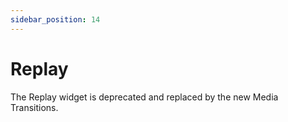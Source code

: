```yaml
---
sidebar_position: 14
---
```


# Replay

The Replay widget is deprecated and replaced by the new Media Transitions.
